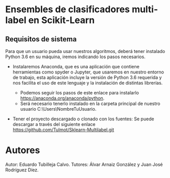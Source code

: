 # Ensembles de clasificadores multi-label en Scikit-Learn



## Requisitos de sistema
Para que un usuario pueda usar nuestros algoritmos, deberá tener instalado Python 3.6 en su máquina, iremos indicando los pasos necesarios.

- Instalaremos Anaconda, que es una aplicación que contiene herramientas como spyder o Jupyter, que usaremos en nuestro entorno de trabajo, esta aplicación incluye la versión de Python 3.6 requerida y nos facilita el uso de este lenguaje y la instalación de distintas librerías.
    - Podemos seguir los pasos de este enlace para instalarlo https://anaconda.org/anaconda/python.		
    - Será necesario tenerlo instalado en la carpeta principal de nuestro usuario C:\Users\NombreTuUsuario.

- Tener el proyecto descargado o clonado con los fuentes:
	Se puede descargar a través del siguiente enlace https://github.com/Tulmot/Sklearn-Multilabel.git

# Autores
Autor: Eduardo Tubilleja Calvo.
Tutores: Álvar Arnaiz González y Juan José Rodríguez Díez.
